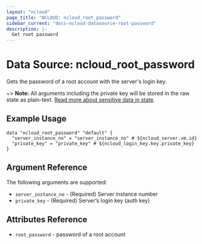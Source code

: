 ```yaml
---
layout: "ncloud"
page_title: "NCLOUD: ncloud_root_password"
sidebar_current: "docs-ncloud-datasource-root-password"
description: |-
  Get root password
---
```


# Data Source: ncloud_root_password

Gets the password of a root account with the server's login key.

~> **Note:** All arguments including the private key will be stored in the raw state as plain-text.
[Read more about sensitive data in state](/docs/state/sensitive-data.html).

## Example Usage

```hcl
data "ncloud_root_password" "default" {
  "server_instance_no" = "server_instance_no" # ${ncloud_server.vm.id}
  "private_key" = "private_key" # ${ncloud_login_key.key.private_key}
}
```

## Argument Reference

The following arguments are supported:

* `server_instance_no` - (Required) Server instance number
* `private_key` - (Required) Server’s login key (auth key)

## Attributes Reference


* `root_password` - password of a root account
